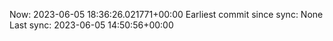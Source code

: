 Now: 2023-06-05 18:36:26.021771+00:00 Earliest commit since sync: None Last sync: 2023-06-05 14:50:56+00:00
